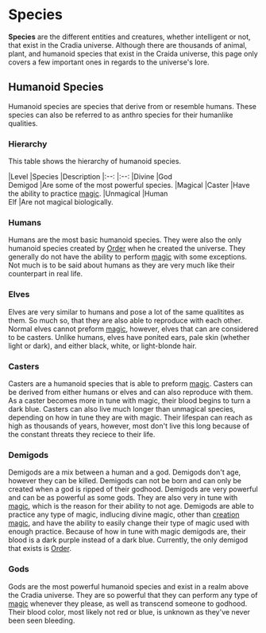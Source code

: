 # Species

**Species** are the different entities and creatures, whether intelligent or not, that exist in the Cradia universe. Although there are thousands of animal, plant, and humanoid species that exist in the Craida universe, this page only covers a few important ones in regards to the universe's lore.

## Humanoid Species

Humanoid species are species that derive from or resemble humans. These species can also be referred to as anthro species for their humanlike qualities.

### Hierarchy

This table shows the hierarchy of humanoid species.

|Level |Species |Description
|:--: |:--:
|Divine |God <br> Demigod |Are some of the most powerful species.
|Magical |Caster |Have the ability to practice [magic](?entry=magic).
|Unmagical |Human <br> Elf |Are not magical biologically.

### Humans

Humans are the most basic humanoid species. They were also the only humanoid species created by [Order](?entry=order) when he created the universe. They generally do not have the ability to perform [magic](?entry=magic) with some exceptions. Not much is to be said about humans as they are very much like their counterpart in real life.

### Elves

Elves are very similar to humans and pose a lot of the same qualitites as them. So much so, that they are also able to reproduce with each other. Normal elves cannot preform [magic](?entry=magic), however, elves that can are considered to be casters. Unlike humans, elves have ponited ears, pale skin (whether light or dark), and either black, white, or light-blonde hair.

### Casters

Casters are a humanoid species that is able to preform [magic](?entry=magic). Casters can be derived from either humans or elves and can also reproduce with them. As a caster becomes more in tune with magic, their blood begins to turn a dark blue. Casters can also live much longer than unmagical species, depending on how in tune they are with magic. Their lifespan can reach as high as thousands of years, however, most don't live this long because of the constant threats they reciece to their life.

### Demigods

Demigods are a mix between a human and a god. Demigods don't age, however they can be killed. Demigods can not be born and can only be created when a god is ripped of their godhood. Demigods are very powerful and can be as powerful as some gods. They are also very in tune with [magic](?entry=magic), which is the reason for their ability to not age. Demigods are able to practice any type of magic, indlucing divine magic, other than [creation magic](?entry=magic), and have the ability to easily change their type of magic used with enough practice. Because of how in tune with magic demigods are, their blood is a dark purple instead of a dark blue. Currently, the only demigod that exists is [Order](?entry=order).

### Gods

Gods are the most powerful humanoid species and exist in a realm above the Cradia universe. They are so powerful that they can perform any type of [magic](?entry=magic) whenever they please, as well as transcend someone to godhood. Their blood color, most likely not red or blue, is unknown as they've never been seen bleeding.